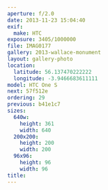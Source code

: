 ```yaml
---
aperture: f/2.0
date: 2013-11-23 15:04:40
exif:
  make: HTC
exposure: 3405/1000000
file: IMAG0177
gallery: 2013-wallace-monument
layout: gallery-photo
location:
  latitude: 56.137470222222
  longitude: -3.9466683611111
model: HTC One S
next: 57f512e
ordering: 29
previous: b41e1c7
sizes:
  640w:
    height: 361
    width: 640
  200x200:
    height: 200
    width: 200
  96x96:
    height: 96
    width: 96
title: 
---
```

